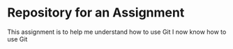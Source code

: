 # Repository for an Assignment
This assignment is to help me understand how to use Git
I now know how to use Git
